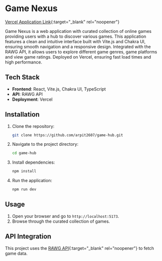 # Game Nexus

[Vercel Application Link](https://game-nexus-umber.vercel.app){:target="\_blank" rel="noopener"}

Game Nexus is a web application with curated collection of online games providing users with a hub to discover various games. This application features a clean and intuitive interface built with Vite.js and Chakra UI, ensuring smooth navigation and a responsive design. Integrated with the RAWG API, it allows users to explore different game genres, game platforms and view game ratings. Deployed on Vercel, ensuring fast load times and high performance.

## Tech Stack

- **Frontend**: React, Vite.js, Chakra UI, TypeScript
- **API**: RAWG API
- **Deployment**: Vercel

## Installation

1. Clone the repository:
   ```bash
   git clone https://github.com/arpit2607/game-hub.git
   ```
2. Navigate to the project directory:
   ```bash
   cd game-hub
   ```
3. Install dependencies:
   ```bash
   npm install
   ```
4. Run the application:
   ```bash
   npm run dev
   ```

## Usage

1. Open your browser and go to `http://localhost:5173`.
2. Browse through the curated collection of games.

## API Integration

This project uses the [RAWG API](https://rawg.io/apidocs){:target="\_blank" rel="noopener"} to fetch game data.
